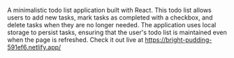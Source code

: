 A minimalistic todo list application built with React. This todo list allows users to add new tasks, mark tasks as completed with a checkbox, and delete tasks when they are no longer needed. The application uses local storage to persist tasks, ensuring that the user's todo list is maintained even when the page is refreshed.
Check it out live at https://bright-pudding-591ef6.netlify.app/
